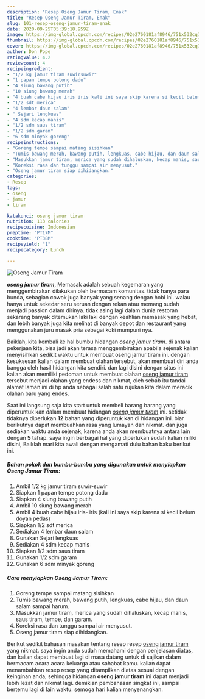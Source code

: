 ```yaml
---
description: "Resep Oseng Jamur Tiram, Enak"
title: "Resep Oseng Jamur Tiram, Enak"
slug: 101-resep-oseng-jamur-tiram-enak
date: 2020-09-25T05:39:18.959Z
image: https://img-global.cpcdn.com/recipes/02e2760181af8946/751x532cq70/oseng-jamur-tiram-foto-resep-utama.jpg
thumbnail: https://img-global.cpcdn.com/recipes/02e2760181af8946/751x532cq70/oseng-jamur-tiram-foto-resep-utama.jpg
cover: https://img-global.cpcdn.com/recipes/02e2760181af8946/751x532cq70/oseng-jamur-tiram-foto-resep-utama.jpg
author: Don Pope
ratingvalue: 4.2
reviewcount: 4
recipeingredient:
- "1/2 kg jamur tiram suwirsuwir"
- "1 papan tempe potong dadu"
- "4 siung bawang putih"
- "10 siung bawang merah"
- "4 buah cabe hijau iris iris kali ini saya skip karena si kecil belum doyan pedas"
- "1/2 sdt merica"
- "4 lembar daun salam"
- " Sejari lengkuas"
- "4 sdm kecap manis"
- "1/2 sdm saus tiram"
- "1/2 sdm garam"
- "6 sdm minyak goreng"
recipeinstructions:
- "Goreng tempe sampai matang sisihkan"
- "Tumis bawang merah, bawang putih, lengkuas, cabe hijau, dan daun salam sampai harum."
- "Masukkan jamur tiram, merica yang sudah dihaluskan, kecap manis, saus tiram, tempe, dan garam."
- "Koreksi rasa dan tunggu sampai air menyusut."
- "Oseng jamur tiram siap dihidangkan."
categories:
- Resep
tags:
- oseng
- jamur
- tiram

katakunci: oseng jamur tiram 
nutrition: 113 calories
recipecuisine: Indonesian
preptime: "PT17M"
cooktime: "PT38M"
recipeyield: "1"
recipecategory: Lunch

---
```



![Oseng Jamur Tiram](https://img-global.cpcdn.com/recipes/02e2760181af8946/751x532cq70/oseng-jamur-tiram-foto-resep-utama.jpg)

<b><i>oseng jamur tiram</i></b>, Memasak adalah sebuah kegemaran yang menggembirakan dilakukan oleh bermacam komunitas. tidak hanya para bunda, sebagian cowok juga banyak yang senang dengan hobi ini. walau hanya untuk sekedar seru seruan dengan rekan atau memang sudah menjadi passion dalam dirinya. tidak asing lagi dalam dunia restoran sekarang banyak ditemukan laki laki dengan keahlian memasak yang hebat, dan lebih banyak juga kita melihat di banyak depot dan restaurant yang menggunakan juru masak pria sebagai koki mumpuni nya.

Baiklah, kita kembali ke hal bumbu hidangan <i>oseng jamur tiram</i>. di antara pekerjaan kita, bisa jadi akan terasa menggembirakan apabila sejenak kalian menyisihkan sedikit waktu untuk membuat oseng jamur tiram ini. dengan kesuksesan kalian dalam membuat olahan tersebut, akan membuat diri anda bangga oleh hasil hidangan kita sendiri. dan lagi disini dengan situs ini kalian akan memiliki pedoman untuk membuat olahan <u>oseng jamur tiram</u> tersebut menjadi olahan yang endess dan nikmat, oleh sebab itu tandai alamat laman ini di hp anda sebagai salah satu rujukan kita dalam meracik olahan baru yang endes.




Saat ini langsung saja kita start untuk membeli barang barang yang diperuntuk kan dalam membuat hidangan <u><i>oseng jamur tiram</i></u> ini. setidak tidaknya diperlukan <b>12</b> bahan yang diperuntuk kan di hidangan ini. biar berikutnya dapat membuahkan rasa yang lumayan dan nikmat. dan juga sediakan waktu anda sejenak, karena anda akan membuatnya antara lain dengan <b>5</b> tahap. saya ingin berbagai hal yang diperlukan sudah kalian miliki disini, Baiklah mari kita awali dengan mengamati dulu bahan baku berikut ini.

<!--inarticleads1-->

##### Bahan pokok dan bumbu-bumbu yang digunakan untuk menyiapkan Oseng Jamur Tiram:

1. Ambil 1/2 kg jamur tiram suwir-suwir
1. Siapkan 1 papan tempe potong dadu
1. Siapkan 4 siung bawang putih
1. Ambil 10 siung bawang merah
1. Ambil 4 buah cabe hijau iris- iris (kali ini saya skip karena si kecil belum doyan pedas)
1. Siapkan 1/2 sdt merica
1. Sediakan 4 lembar daun salam
1. Gunakan  Sejari lengkuas
1. Sediakan 4 sdm kecap manis
1. Siapkan 1/2 sdm saus tiram
1. Gunakan 1/2 sdm garam
1. Gunakan 6 sdm minyak goreng




<!--inarticleads2-->

##### Cara menyiapkan Oseng Jamur Tiram:

1. Goreng tempe sampai matang sisihkan
1. Tumis bawang merah, bawang putih, lengkuas, cabe hijau, dan daun salam sampai harum.
1. Masukkan jamur tiram, merica yang sudah dihaluskan, kecap manis, saus tiram, tempe, dan garam.
1. Koreksi rasa dan tunggu sampai air menyusut.
1. Oseng jamur tiram siap dihidangkan.




Berikut sedikit bahasan masakan tentang resep resep <u>oseng jamur tiram</u> yang nikmat. saya ingin anda sudah memahami dengan penjelasan diatas, dan kalian dapat membuat lagi di masa datang untuk di sajikan dalam bermacam acara acara keluarga atau sahabat kamu. kalian dapat menambahkan resep resep yang ditampilkan diatas sesuai dengan keinginan anda, sehingga hidangan <b>oseng jamur tiram</b> ini dapat menjadi lebih lezat dan nikmat lagi. demikian pembahasan singkat ini, sampai bertemu lagi di lain waktu. semoga hari kalian menyenangkan.
